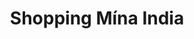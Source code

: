 ---
title: "Shopping Mína India"
url: /ciudad-del-este/shopping-mina-india/
shop: Einkaufszentrum
---